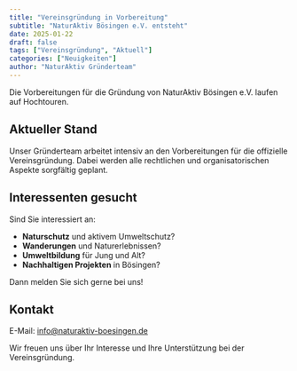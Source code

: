 ```yaml
---
title: "Vereinsgründung in Vorbereitung"
subtitle: "NaturAktiv Bösingen e.V. entsteht"
date: 2025-01-22
draft: false
tags: ["Vereinsgründung", "Aktuell"]
categories: ["Neuigkeiten"]
author: "NaturAktiv Gründerteam"
---
```


Die Vorbereitungen für die Gründung von NaturAktiv Bösingen e.V. laufen auf Hochtouren. 

<!--more-->

## Aktueller Stand

Unser Gründerteam arbeitet intensiv an den Vorbereitungen für die offizielle Vereinsgründung. Dabei werden alle rechtlichen und organisatorischen Aspekte sorgfältig geplant.

## Interessenten gesucht

Sind Sie interessiert an:
- **Naturschutz** und aktivem Umweltschutz?
- **Wanderungen** und Naturerlebnissen?
- **Umweltbildung** für Jung und Alt?
- **Nachhaltigen Projekten** in Bösingen?

Dann melden Sie sich gerne bei uns!

## Kontakt

E-Mail: [info@naturaktiv-boesingen.de](mailto:info@naturaktiv-boesingen.de)

Wir freuen uns über Ihr Interesse und Ihre Unterstützung bei der Vereinsgründung.